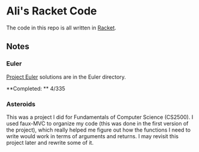 # Ali's Racket Code

The code in this repo is all written in [Racket](http://racket-lang.org).

## Notes

### Euler ###
[Project Euler](http://projecteuler.net) solutions are in the Euler directory.

**Completed: ** 4/335

### Asteroids ###  
This was a project I did for Fundamentals of Computer Science (CS2500). I used faux-MVC to organize my code (this was done in the first version of the project), which really helped me figure out how the functions I need to write would work in terms of arguments and returns. I may revisit this project later and rewrite some of it.
